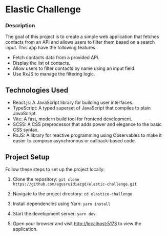 # Elastic Challenge

### Description

The goal of this project is to create a simple web application that fetches contacts from an API and allows users to filter them based on a search input. 
This app have the following features:

- Fetch contacts data from a provided API.
- Display the list of contacts.
- Allow users to filter contacts by name using an input field.
- Use RxJS to manage the filtering logic.

## Technologies Used

- React.js: A JavaScript library for building user interfaces.
- TypeScript: A typed superset of JavaScript that compiles to plain JavaScript.
- Vite: A fast, modern build tool for frontend development.
- SCSS: A CSS preprocessor that adds power and elegance to the basic CSS syntax.
- RxJS: A library for reactive programming using Observables to make it easier to compose asynchronous or callback-based code.

## Project Setup

Follow these steps to set up the project locally:

1. Clone the repository:
`git clone https://github.com/agusruidiazgd/elastic-challenge.git`

2. Navigate to the project directory:
`cd elastice-challenge`

3. Install dependencies using Yarn:
`yarn install`

4. Start the development server:
`yarn dev`

5. Open your browser and visit [http://localhost:5173](http://localhost:5173/) to view the application.

